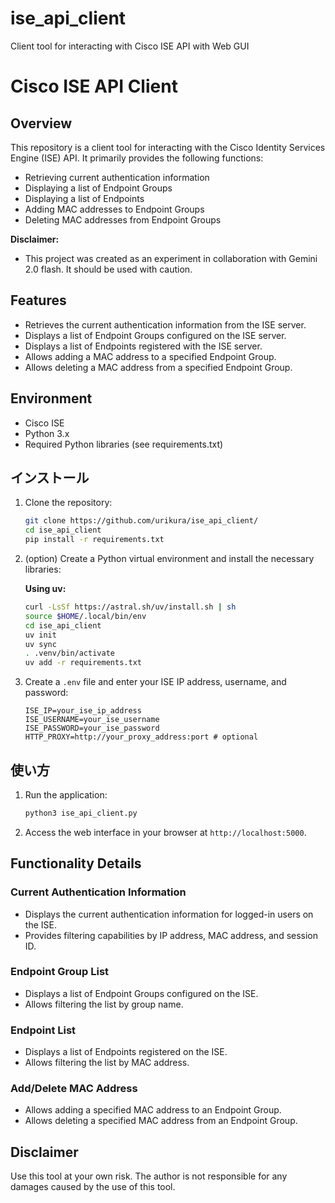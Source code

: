 # ise_api_client
Client tool for interacting with Cisco ISE API with Web GUI

# Cisco ISE API Client

## Overview

This repository is a client tool for interacting with the Cisco Identity Services Engine (ISE) API.  It primarily provides the following functions:

* Retrieving current authentication information
* Displaying a list of Endpoint Groups
* Displaying a list of Endpoints
* Adding MAC addresses to Endpoint Groups
* Deleting MAC addresses from Endpoint Groups

**Disclaimer:**

* This project was created as an experiment in collaboration with Gemini 2.0 flash.  It should be used with caution.

## Features

* Retrieves the current authentication information from the ISE server.
* Displays a list of Endpoint Groups configured on the ISE server.
* Displays a list of Endpoints registered with the ISE server.
* Allows adding a MAC address to a specified Endpoint Group.
* Allows deleting a MAC address from a specified Endpoint Group.

## Environment

* Cisco ISE
* Python 3.x
* Required Python libraries (see requirements.txt)

## インストール

1.  Clone the repository:

    ```bash
    git clone https://github.com/urikura/ise_api_client/
    cd ise_api_client
    pip install -r requirements.txt
    ```
2.  (option) Create a Python virtual environment and install the necessary libraries:

    **Using uv:**

    ```bash
    curl -LsSf https://astral.sh/uv/install.sh | sh
    source $HOME/.local/bin/env
    cd ise_api_client
    uv init
    uv sync
    . .venv/bin/activate
    uv add -r requirements.txt
    ```

3.  Create a `.env` file and enter your ISE IP address, username, and password:

    ```
    ISE_IP=your_ise_ip_address
    ISE_USERNAME=your_ise_username
    ISE_PASSWORD=your_ise_password 
    HTTP_PROXY=http://your_proxy_address:port # optional
    ```

## 使い方

1.  Run the application:

    ```bash
    python3 ise_api_client.py
    ```
2.  Access the web interface in your browser at `http://localhost:5000`.

## Functionality Details

### Current Authentication Information

* Displays the current authentication information for logged-in users on the ISE.
* Provides filtering capabilities by IP address, MAC address, and session ID.

### Endpoint Group List

* Displays a list of Endpoint Groups configured on the ISE.
* Allows filtering the list by group name.

### Endpoint List

* Displays a list of Endpoints registered on the ISE.
* Allows filtering the list by MAC address.

### Add/Delete MAC Address

* Allows adding a specified MAC address to an Endpoint Group.
* Allows deleting a specified MAC address from an Endpoint Group.

## Disclaimer

Use this tool at your own risk. The author is not responsible for any damages caused by the use of this tool.

